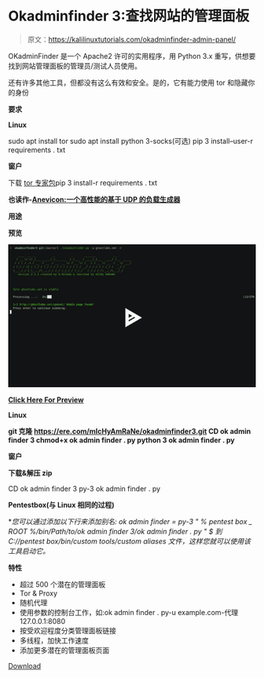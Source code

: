# Okadminfinder 3:查找网站的管理面板

> 原文：<https://kalilinuxtutorials.com/okadminfinder-admin-panel/>

OKadminFinder 是一个 Apache2 许可的实用程序，用 Python 3.x 重写，供想要找到网站管理面板的管理员/测试人员使用。

还有许多其他工具，但都没有这么有效和安全。是的，它有能力使用 tor 和隐藏你的身份

**要求**

**Linux**

sudo apt install tor
sudo apt install python 3-socks(可选)
pip 3 install–user-r requirements . txt

**窗户**

下载 [tor 专家包](https://dist.torproject.org/torbrowser/8.0.8/tor-win32-0.3.5.8.zip)pip 3 install-r requirements . txt

**也读作-[Anevicon:一个高性能的基于 UDP 的负载生成器](https://kalilinuxtutorials.com/anevicon/)**

**用途**

**预览**

![](img//1105224629a4df9b3d91f042f77ad590.png)

**[Click Here For Preview](https://asciinema.org/a/209959)**

**Linux**

**git 克隆 https://ere.com/mIcHyAmRaNe/okadminfinder3.git
CD ok admin finder 3
chmod+x ok admin finder . py
python 3 ok admin finder . py**

**窗户**

**下载&解压 zip**

CD ok admin finder 3
py-3 ok admin finder . py

**Pentestbox(与 Linux 相同的过程)**

**您可以通过添加以下行来添加别名:
ok admin finder = py-3 " % pentest box _ ROOT %/bin/Path/to/ok admin finder 3/ok admin finder . py " $ *到 C://pentest box/bin/custom tools/custom aliases 文件，这样您就可以使用该工具启动它。**

**特性**

*   超过 500 个潜在的管理面板
*   Tor & Proxy
*   随机代理
*   使用参数的控制台工作，如:ok admin finder . py-u example.com-代理 127.0.0.1:8080
*   按受欢迎程度分类管理面板链接
*   多线程，加快工作速度
*   添加更多潜在的管理面板页面

[Download](https://github.com/mIcHyAmRaNe/okadminfinder3)